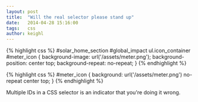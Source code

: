 ```yaml
---
layout: post
title:  "Will the real selector please stand up"
date:   2014-04-28 15:16:00
tags:   css
author: keighl
---
```



{% highlight css %}
#solar_home_section #global_impact ul.icon_container #meter_icon {
  background-image: url('/assets/meter.png');
  background-position: center top;
  background-repeat: no-repeat;
}
{% endhighlight %}

{% highlight css %}
#meter_icon {
  background: url('/assets/meter.png') no-repeat center top;
}
{% endhighlight %}

Multiple IDs in a CSS selector is an indicator that you're doing it wrong.
